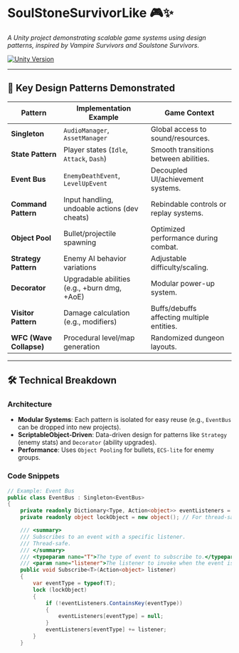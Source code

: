 # SoulStoneSurvivorLike 🎮✨  
*A Unity project demonstrating scalable game systems using design patterns, inspired by Vampire Survivors and Soulstone Survivors.*  

[![Unity Version](https://img.shields.io/badge/Unity-2022.3+-black?logo=unity)](https://unity.com)  

---

## 🔑 **Key Design Patterns Demonstrated**  
| Pattern              | Implementation Example                          | Game Context                              |  
|----------------------|------------------------------------------------|-------------------------------------------|  
| **Singleton**        | `AudioManager`, `AssetManager`                 | Global access to sound/resources.         |  
| **State Pattern**    | Player states (`Idle`, `Attack`, `Dash`)       | Smooth transitions between abilities.     |  
| **Event Bus**        | `EnemyDeathEvent`, `LevelUpEvent`              | Decoupled UI/achievement systems.         |  
| **Command Pattern**  | Input handling, undoable actions (dev cheats)  | Rebindable controls or replay systems.    |  
| **Object Pool**      | Bullet/projectile spawning                     | Optimized performance during combat.      |  
| **Strategy Pattern** | Enemy AI behavior variations                   | Adjustable difficulty/scaling.            |  
| **Decorator**        | Upgradable abilities (e.g., +burn dmg, +AoE)   | Modular power-up system.                  |  
| **Visitor Pattern**  | Damage calculation (e.g., modifiers)           | Buffs/debuffs affecting multiple entities.|  
| **WFC (Wave Collapse)** | Procedural level/map generation             | Randomized dungeon layouts.               |  

---

## 🛠️ **Technical Breakdown**  
### **Architecture**  
- **Modular Systems**: Each pattern is isolated for easy reuse (e.g., `EventBus` can be dropped into new projects).  
- **ScriptableObject-Driven**: Data-driven design for patterns like `Strategy` (enemy stats) and `Decorator` (ability upgrades).  
- **Performance**: Uses `Object Pooling` for bullets, `ECS-lite` for enemy groups.  

### **Code Snippets**  
```csharp
// Example: Event Bus  
public class EventBus : Singleton<EventBus>
{
    private readonly Dictionary<Type, Action<object>> eventListeners = new Dictionary<Type, Action<object>>();
    private readonly object lockObject = new object(); // For thread-safety

    /// <summary>
    /// Subscribes to an event with a specific listener.
    /// Thread-safe.
    /// </summary>
    /// <typeparam name="T">The type of event to subscribe to.</typeparam>
    /// <param name="listener">The listener to invoke when the event is published.</param>
    public void Subscribe<T>(Action<object> listener)
    {
        var eventType = typeof(T);
        lock (lockObject)
        {
            if (!eventListeners.ContainsKey(eventType))
            {
                eventListeners[eventType] = null;
            }
            eventListeners[eventType] += listener;
        }
    }
